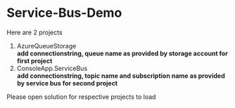 # Service-Bus-Demo
Here are 2 projects  
1. AzureQueueStorage  
   **add connectionstring, queue name as provided by storage account for first project**   
2. ConsoleApp.ServiceBus  
   **add connectionstring, topic name and subscription name as provided by service bus for second project**

Please open solution for respective projects to load
